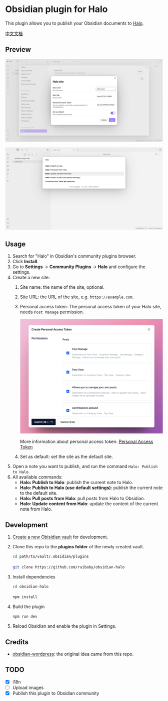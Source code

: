 # Obsidian plugin for Halo

This plugin allows you to publish your Obsidian documents to [Halo](https://github.com/halo-dev/halo).

[中文文档](./README.zh-CN.md)

## Preview

![settings](./images/settings-en.png)

![commands](./images/commands-en.png)

## Usage

1. Search for "Halo" in Obsidian's community plugins browser.
2. Click **Install**.
3. Go to **Settings** -> **Community Plugins** -> **Halo** and configure the settings.
4. Create a new site:
   1. Site name: the name of the site, optional.
   2. Site URL: the URL of the site, e.g. `https://example.com`.
   3. Personal access token:
      The personal access token of your Halo site, needs `Post Manage` permission.

       ![PAT](./images/pat-en.png)

       More information about personal access token: [Personal Access Token](https://docs.halo.run/user-guide/user-center#%E4%B8%AA%E4%BA%BA%E4%BB%A4%E7%89%8C)

   4. Set as default: set the site as the default site.
5. Open a note you want to publish, and run the command `Halo: Publish to Halo`.
6. All available commands:
   - **Halo: Publish to Halo**: publish the current note to Halo.
   - **Halo: Publish to Halo (use default settings)**: publish the current note to the default site.
   - **Halo: Pull posts from Halo**: pull posts from Halo to Obsidian.
   - **Halo: Update content from Halo**: update the content of the current note from Halo.

## Development

1. [Create a new Obisidian vault](https://help.obsidian.md/Getting+started/Create+a+vault) for development.
2. Clone this repo to the **plugins folder** of the newly created vault.

   ```bash
   cd path/to/vault/.obsidian/plugins

   git clone https://github.com/ruibaby/obsidian-halo
   ```

3. Install dependencies

   ```bash
   cd obsidian-halo

   npm install
   ```

4. Build the plugin

   ```bash
   npm run dev
   ```

5. Reload Obsidian and enable the plugin in Settings.

## Credits

- [obsidian-wordpress](https://github.com/devbean/obsidian-wordpress): the original idea came from this repo.

## TODO

- [x] i18n
- [ ] Upload images
- [x] Publish this plugin to Obsidian community
